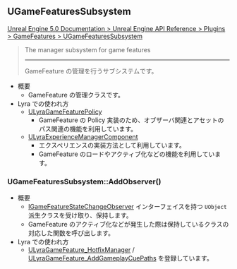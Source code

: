 ## UGameFeaturesSubsystem

[Unreal Engine 5.0 Documentation > Unreal Engine API Reference > Plugins > GameFeatures > UGameFeaturesSubsystem](https://docs.unrealengine.com/5.0/en-US/API/Plugins/GameFeatures/UGameFeaturesSubsystem/)

> The manager subsystem for game features  
> 
> ----
> GameFeature の管理を行うサブシステムです。

* 概要
	* GameFeature の管理クラスです。
* Lyra での使われ方
	* [ULyraGameFeaturePolicy]
		* GameFeature の Policy 実装のため、オブザーバ関連とアセットのパス関連の機能を利用しています。
	* [ULyraExperienceManagerComponent]
		* エクスペリエンスの実装方法として利用しています。
		* GameFeature のロードやアクティブ化などの機能を利用しています。

### UGameFeaturesSubsystem::AddObserver()

* 概要
	* [IGameFeatureStateChangeObserver] インターフェイスを持つ `UObject` 派生クラスを受け取り、保持します。
	* GameFeature のアクティブ化などが発生した際は保持しているクラスの対応した関数を呼び出します。
* Lyra での使われ方
	* [ULyraGameFeature_HotfixManager] / [ULyraGameFeature_AddGameplayCuePaths] を登録しています。


<!--- ページ内のリンク --->

<!--- 自前の画像へのリンク --->

<!--- generated --->
[ULyraExperienceManagerComponent]: ../../Lyra/Experience/ULyraExperienceManagerComponent.md#ulyraexperiencemanagercomponent
[ULyraGameFeaturePolicy]: ../../Lyra/GameFeature/ULyraGameFeaturePolicy.md#ulyragamefeaturepolicy
[ULyraGameFeature_AddGameplayCuePaths]: ../../Lyra/GameFeature/ULyraGameFeature_AddGameplayCuePaths.md#ulyragamefeature_addgameplaycuepaths
[ULyraGameFeature_HotfixManager]: ../../Lyra/GameFeature/ULyraGameFeature_HotfixManager.md#ulyragamefeature_hotfixmanager
[IGameFeatureStateChangeObserver]: ../../UE/GameFeature/IGameFeatureStateChangeObserver.md#igamefeaturestatechangeobserver
